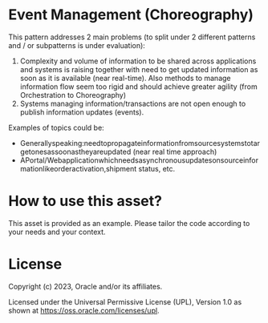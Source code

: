 # Event Management (Choreography)
 
This pattern addresses 2 main problems (to split under 2 different patterns and / or subpatterns is under evaluation):
1. Complexity and volume of information to be shared across applications and systems is raising together with need to get updated information as soon as it is available (near real-time). Also methods to manage information flow seem too rigid and should achieve greater agility (from Orchestration to Choreography)
2. Systems managing information/transactions are not open enough to publish information updates (events).
   

Examples of topics could be:
* Generallyspeaking:needtopropagateinformationfromsourcesystemstotargetonesassoonastheyareupdated (near real time approach)
* APortal/Webapplicationwhichneedsasynchronousupdatesonsourceinformationlikeorderactivation,shipment status, etc.

# How to use this asset?
 
This asset is provided as an example. Please tailor the code according to your needs and your context.
 
# License
 
Copyright (c)  2023,  Oracle and/or its affiliates.

Licensed under the Universal Permissive License (UPL), Version 1.0 as shown at https://oss.oracle.com/licenses/upl.